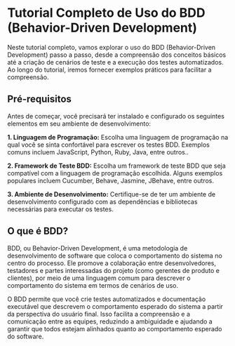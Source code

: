 # Tutorial Completo de Uso do BDD (Behavior-Driven Development)
Neste tutorial completo, vamos explorar o uso do BDD (Behavior-Driven Development) passo a passo, desde a compreensão dos conceitos básicos até a criação de cenários de teste e a execução dos testes automatizados. Ao longo do tutorial, iremos fornecer exemplos práticos para facilitar a compreensão.

## Pré-requisitos
Antes de começar, você precisará ter instalado e configurado os seguintes elementos em seu ambiente de desenvolvimento:

__1. Linguagem de Programação:__ Escolha uma linguagem de programação na qual você se sinta confortável para escrever os testes BDD. Exemplos comuns incluem JavaScript, Python, Ruby, Java, entre outros..

__2. Framework de Teste BDD:__ Escolha um framework de teste BDD que seja compatível com a linguagem de programação escolhida. Alguns exemplos populares incluem Cucumber, Behave, Jasmine, JBehave, entre outros.

__3. Ambiente de Desenvolvimento:__ Certifique-se de ter um ambiente de desenvolvimento configurado com as dependências e bibliotecas necessárias para executar os testes.

## O que é BDD?
BDD, ou Behavior-Driven Development, é uma metodologia de desenvolvimento de software que coloca o comportamento do sistema no centro do processo. Ele promove a colaboração entre desenvolvedores, testadores e partes interessadas do projeto (como gerentes de produto e clientes), por meio de uma linguagem comum para descrever o comportamento do sistema em termos de cenários de uso.

O BDD permite que você crie testes automatizados e documentação executável que descrevem o comportamento esperado do sistema a partir da perspectiva do usuário final. Isso facilita a compreensão e a comunicação entre as equipes, reduzindo a ambiguidade e ajudando a garantir que todos estejam alinhados quanto ao comportamento esperado do software.


